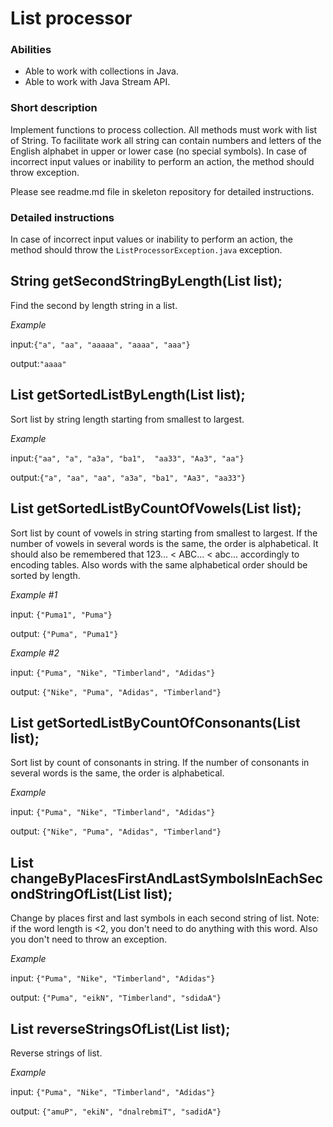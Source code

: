 # List processor

### Abilities
- Able to work with collections in Java.
- Able to work with Java Stream API.

### Short description
Implement functions to process collection. All methods must work with list of String. To facilitate work all string can contain
numbers and letters of the English alphabet in upper or lower case (no special symbols).
In case of incorrect input values or inability to perform an action, the method should throw exception.

Please see readme.md  file in skeleton repository for detailed instructions.


### Detailed instructions
In case of incorrect input values or inability to perform an action, the method should throw the `ListProcessorException.java`
exception.

## String getSecondStringByLength(List<String> list);
Find the second by length string in a list.

*Example*

input:`{"a", "aa", "aaaaa", "aaaa", "aaa"}`

output:`"aaaa"`

## List<String> getSortedListByLength(List<String> list);
Sort list by string length starting from smallest to largest.

*Example*

input:`{"aa", "a", "a3a", "ba1",  "aa33", "Aa3", "aa"}`

output:`{"a", "aa", "aa", "a3a", "ba1", "Aa3", "aa33"}`

## List<String> getSortedListByCountOfVowels(List<String> list);
Sort list by count of vowels in string starting from smallest to largest.
If the number of vowels in several words is the same, the order is alphabetical.
It should also be remembered that 123... < ABC... < abc... accordingly to encoding tables.
Also words with the same alphabetical order should be sorted by length.

*Example #1*

input: `{"Puma1", "Puma"}`

output: `{"Puma", "Puma1"}`

*Example #2*

input: `{"Puma", "Nike", "Timberland", "Adidas"}`

output: `{"Nike", "Puma", "Adidas", "Timberland"}`

## List<String> getSortedListByCountOfConsonants(List<String> list);
Sort list by count of consonants in string.
If the number of consonants in several words is the same, the order is alphabetical.

*Example*

input: `{"Puma", "Nike", "Timberland", "Adidas"}`

output: `{"Nike", "Puma", "Adidas", "Timberland"}`

## List<String> changeByPlacesFirstAndLastSymbolsInEachSecondStringOfList(List<String> list);
Change by places first and last symbols in each second string of list.
Note: if the word length is <2, you don't need to do anything with this word. Also you don't need to throw an exception.

*Example*

input: `{"Puma", "Nike", "Timberland", "Adidas"}`

output: `{"Puma", "eikN", "Timberland", "sdidaA"}`

## List<String> reverseStringsOfList(List<String> list);
Reverse strings of list.

*Example*

input: `{"Puma", "Nike", "Timberland", "Adidas"}`

output: `{"amuP", "ekiN", "dnalrebmiT", "sadidA"}`
